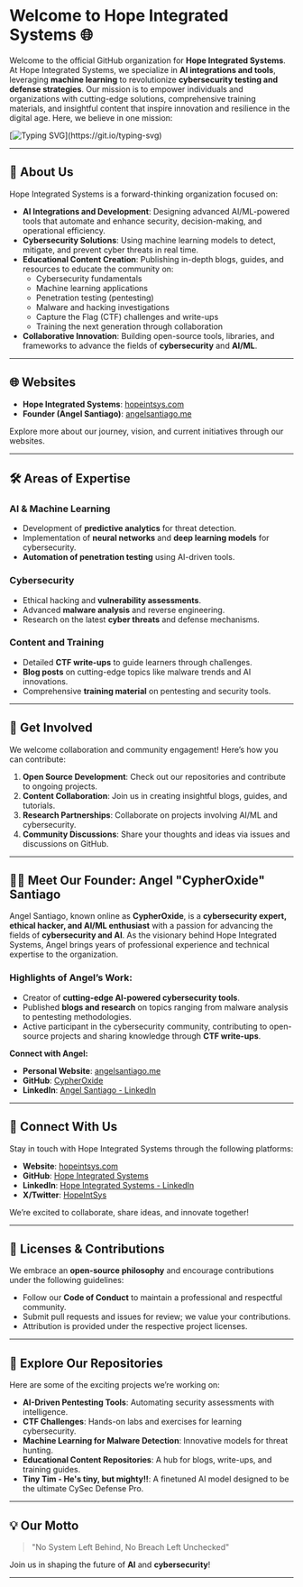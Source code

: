 # Welcome to Hope Integrated Systems 🌐

Welcome to the official GitHub organization for **Hope Integrated Systems**. At Hope Integrated Systems, we specialize in **AI integrations and tools**, leveraging **machine learning** to revolutionize **cybersecurity testing and defense strategies**. Our mission is to empower individuals and organizations with cutting-edge solutions, comprehensive training materials, and insightful content that inspire innovation and resilience in the digital age. Here, we believe in one mission:

[![Typing SVG](https://readme-typing-svg.demolab.com?font=Fira+Code&weight=600&duration=4000&pause=2000&width=800&height=100&lines=Innovation+through+collaboration%2C+security+through+intelligence.)](https://git.io/typing-svg)

---

## 🌟 About Us

Hope Integrated Systems is a forward-thinking organization focused on:

- **AI Integrations and Development**: Designing advanced AI/ML-powered tools that automate and enhance security, decision-making, and operational efficiency.
- **Cybersecurity Solutions**: Using machine learning models to detect, mitigate, and prevent cyber threats in real time.
- **Educational Content Creation**: Publishing in-depth blogs, guides, and resources to educate the community on:
  - Cybersecurity fundamentals
  - Machine learning applications
  - Penetration testing (pentesting)
  - Malware and hacking investigations
  - Capture the Flag (CTF) challenges and write-ups
  - Training the next generation through collaboration
- **Collaborative Innovation**: Building open-source tools, libraries, and frameworks to advance the fields of **cybersecurity** and **AI/ML**.

---

## 🌐 Websites

- **Hope Integrated Systems**: [hopeintsys.com](https://hopeintsys.com)
- **Founder (Angel Santiago)**: [angelsantiago.me](https://angelsantiago.me)

Explore more about our journey, vision, and current initiatives through our websites.

---

## 🛠️ Areas of Expertise

### AI & Machine Learning
- Development of **predictive analytics** for threat detection.
- Implementation of **neural networks** and **deep learning models** for cybersecurity.
- **Automation of penetration testing** using AI-driven tools.

### Cybersecurity
- Ethical hacking and **vulnerability assessments**.
- Advanced **malware analysis** and reverse engineering.
- Research on the latest **cyber threats** and defense mechanisms.

### Content and Training
- Detailed **CTF write-ups** to guide learners through challenges.
- **Blog posts** on cutting-edge topics like malware trends and AI innovations.
- Comprehensive **training material** on pentesting and security tools.

---

## 🌱 Get Involved

We welcome collaboration and community engagement! Here’s how you can contribute:

1. **Open Source Development**: Check out our repositories and contribute to ongoing projects.
2. **Content Collaboration**: Join us in creating insightful blogs, guides, and tutorials.
3. **Research Partnerships**: Collaborate on projects involving AI/ML and cybersecurity.
4. **Community Discussions**: Share your thoughts and ideas via issues and discussions on GitHub.

---

## 🧑‍💻 Meet Our Founder: Angel "CypherOxide" Santiago

Angel Santiago, known online as **CypherOxide**, is a **cybersecurity expert, ethical hacker, and AI/ML enthusiast** with a passion for advancing the fields of **cybersecurity and AI**. As the visionary behind Hope Integrated Systems, Angel brings years of professional experience and technical expertise to the organization.

### Highlights of Angel’s Work:
- Creator of **cutting-edge AI-powered cybersecurity tools**.
- Published **blogs and research** on topics ranging from malware analysis to pentesting methodologies.
- Active participant in the cybersecurity community, contributing to open-source projects and sharing knowledge through **CTF write-ups**.

**Connect with Angel:**
- **Personal Website**: [angelsantiago.me](https://angelsantiago.me)
- **GitHub**: [CypherOxide](https://github.com/cypheroxide)
- **LinkedIn**: [Angel Santiago - LinkedIn](https://www.linkedin.com/in/asantiago-cybersecurity)

---

## 📲 Connect With Us

Stay in touch with Hope Integrated Systems through the following platforms:

- **Website**: [hopeintsys.com](https://hopeintsys.com)
- **GitHub**: [Hope Integrated Systems](https://github.com/hope-integrated-systems)
- **LinkedIn**: [Hope Integrated Systems - LinkedIn](https://www.linkedin.com/company/hope-integrated-systems)
- **X/Twitter**: [HopeIntSys](https//:wwwx.com/HopeIntSys)

We’re excited to collaborate, share ideas, and innovate together!

---

## 📝 Licenses & Contributions

We embrace an **open-source philosophy** and encourage contributions under the following guidelines:

- Follow our **Code of Conduct** to maintain a professional and respectful community.
- Submit pull requests and issues for review; we value your contributions.
- Attribution is provided under the respective project licenses.

---

## 📖 Explore Our Repositories

Here are some of the exciting projects we’re working on:
- **AI-Driven Pentesting Tools**: Automating security assessments with intelligence.
- **CTF Challenges**: Hands-on labs and exercises for learning cybersecurity.
- **Machine Learning for Malware Detection**: Innovative models for threat hunting.
- **Educational Content Repositories**: A hub for blogs, write-ups, and training guides.
- **Tiny Tim - He's tiny, but mighty!!**: A finetuned AI model designed to be the ultimate CySec Defense Pro.

---

## 💡 Our Motto

> "No System Left Behind, No Breach Left Unchecked"

Join us in shaping the future of **AI** and **cybersecurity**!

---
